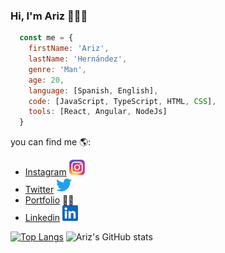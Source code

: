 ### Hi, I'm Ariz 👋🧑‍💻

```js
  const me = {
    firstName: 'Ariz',
    lastName: 'Hernández',
    genre: 'Man',
    age: 20,
    language: [Spanish, English],
    code: [JavaScript, TypeScript, HTML, CSS],
    tools: [React, Angular, NodeJs]
  }
```

you can find me 🌎:
- [Instagram](https://www.instagram.com/ariz_hassam/) <a href="https://www.instagram.com/ariz_hassam/"><img alt="Instagram" height="25" width="25" src="assets/instagram.png"></a>
- [Twitter](https://twitter.com/Ariz_Her21) <a href="https://twitter.com/Ariz_Her21"><img alt="Twitter" height="25" width="25" src="assets/twitter.svg"></a>
- [Portfolio](https://arizhernandez.github.io/portafolio/) 👷‍♂️
- [Linkedin](https://www.linkedin.com/in/ariz-hernandez/) <a href="https://www.linkedin.com/in/ariz-hernandez/"><img alt="Twitter" height="25" width="25" src="assets/linkedin.svg"></a>

[![Top Langs](https://github-readme-stats.vercel.app/api/top-langs/?username=ArizHernandez&layout=compact)](https://github.com/ArizHernandez/github-readme-stats)
![Ariz's GitHub stats](https://github-readme-stats.vercel.app/api?username=ArizHernandez&hide=contribs,prs)

<!--
**ArizHernandez/ArizHernandez** is a ✨ _special_ ✨ repository because its `README.md` (this file) appears on your GitHub profile.

Here are some ideas to get you started:

- 🔭 I’m currently working on ...
- 🌱 I’m currently learning ...
- 👯 I’m looking to collaborate on ...
- 🤔 I’m looking for help with ...
- 💬 Ask me about ...
- 📫 How to reach me: ...
- 😄 Pronouns: ...
- ⚡ Fun fact: ...
-->

